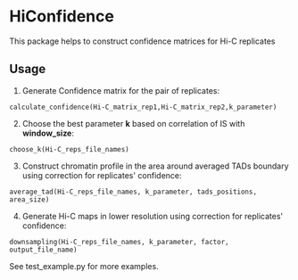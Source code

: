 # HiConfidence
This package helps to construct confidence matrices for Hi-C replicates

## Usage
1. Generate Confidence matrix for the pair of replicates:
```
calculate_confidence(Hi-C_matrix_rep1,Hi-C_matrix_rep2,k_parameter)
```
2. Choose the best parameter **k** based on correlation of IS with **window_size**:
```
choose_k(Hi-C_reps_file_names)
```
3. Construct chromatin profile in the area around averaged TADs boundary using correction for replicates' confidence:
```
average_tad(Hi-C_reps_file_names, k_parameter, tads_positions, area_size)
```
4. Generate Hi-C maps in lower resolution using correction for replicates' confidence:
```
downsampling(Hi-C_reps_file_names, k_parameter, factor, output_file_name)
```

See test_example.py for more examples.
